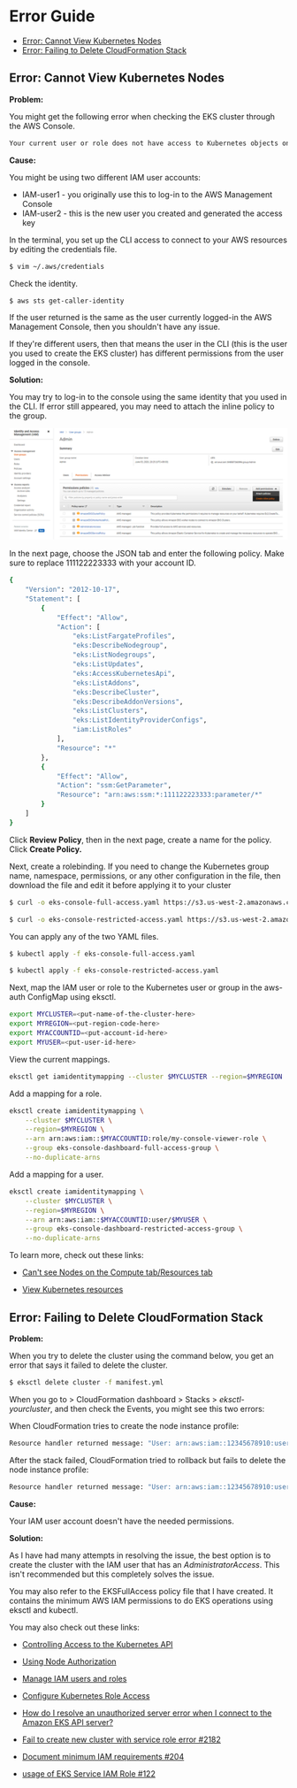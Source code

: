 
# Error Guide 


- [Error: Cannot View Kubernetes Nodes](#error-cannot-view-kubernetes-nodes)
- [Error: Failing to Delete CloudFormation Stack](#error-failing-to-delete-cloudformation-stack)


## Error: Cannot View Kubernetes Nodes 

**Problem:**

You might get the following error when checking the EKS cluster through the AWS Console.

```bash
Your current user or role does not have access to Kubernetes objects on this EKS cluster 
```

**Cause:**

You might be using two different IAM user accounts:

- IAM-user1 - you originally use this to log-in to the AWS Management Console 
- IAM-user2 - this is the new user you created and generated the access key 

In the terminal, you set up the CLI access to connect to your AWS resources by editing
the credentials file. 

```bash
$ vim ~/.aws/credentials 
```

Check the identity.

```bash
$ aws sts get-caller-identity  
```

If the user returned is the same as the user currently logged-in the AWS Management Console, then you shouldn't have any issue.

If they're different users, then that means the user in the CLI (this is the user you used to create the EKS cluster) has different permissions from the user logged in the console.

**Solution:**

You may try to log-in to the console using the same identity that you used in the CLI.
If error still appeared, you may need to attach the inline policy to the group.

![](../../Images/labxx-attachinlinepolicytogroupjson.png)  

In the next page, choose the JSON tab and enter the following policy. Make sure to replace 111122223333 with your account ID.

```bash
{
    "Version": "2012-10-17",
    "Statement": [
        {
            "Effect": "Allow",
            "Action": [
                "eks:ListFargateProfiles",
                "eks:DescribeNodegroup",
                "eks:ListNodegroups",
                "eks:ListUpdates",
                "eks:AccessKubernetesApi",
                "eks:ListAddons",
                "eks:DescribeCluster",
                "eks:DescribeAddonVersions",
                "eks:ListClusters",
                "eks:ListIdentityProviderConfigs",
                "iam:ListRoles"
            ],
            "Resource": "*"
        },
        {
            "Effect": "Allow",
            "Action": "ssm:GetParameter",
            "Resource": "arn:aws:ssm:*:111122223333:parameter/*"
        }
    ]
}   
```

Click **Review Policy**, then in the next page, create a name for the policy. Click **Create Policy.** 

Next, create a rolebinding. If you need to change the Kubernetes group name, namespace, permissions, or any other configuration in the file, then download the file and edit it before applying it to your cluster

```bash
$ curl -o eks-console-full-access.yaml https://s3.us-west-2.amazonaws.com/amazon-eks/docs/eks-console-full-access.yaml
```
```bash
$ curl -o eks-console-restricted-access.yaml https://s3.us-west-2.amazonaws.com/amazon-eks/docs/eks-console-restricted-access.yaml 
```

You can apply any of the two YAML files.

```bash
$ kubectl apply -f eks-console-full-access.yaml
```
```bash
$ kubectl apply -f eks-console-restricted-access.yaml
```

Next, map the IAM user or role to the Kubernetes user or group in the aws-auth ConfigMap using eksctl.

```bash
export MYCLUSTER=<put-name-of-the-cluster-here> 
export MYREGION=<put-region-code-here> 
export MYACCOUNTID=<put-account-id-here>
export MYUSER=<put-user-id-here>
```

View the current mappings.

```bash
eksctl get iamidentitymapping --cluster $MYCLUSTER --region=$MYREGION 
```

Add a mapping for a role.

```bash
eksctl create iamidentitymapping \
    --cluster $MYCLUSTER \
    --region=$MYREGION \
    --arn arn:aws:iam::$MYACCOUNTID:role/my-console-viewer-role \
    --group eks-console-dashboard-full-access-group \
    --no-duplicate-arns 
```

Add a mapping for a user.

```bash
eksctl create iamidentitymapping \
    --cluster $MYCLUSTER \
    --region=$MYREGION \
    --arn arn:aws:iam::$MYACCOUNTID:user/$MYUSER \
    --group eks-console-dashboard-restricted-access-group \
    --no-duplicate-arns
```

To learn more, check out these links:

- [Can't see Nodes on the Compute tab/Resources tab](https://docs.aws.amazon.com/eks/latest/userguide/troubleshooting_iam.html#security-iam-troubleshoot-cannot-view-nodes-or-workloads)

- [View Kubernetes resources](https://docs.aws.amazon.com/eks/latest/userguide/view-kubernetes-resources.html#view-kubernetes-resources-permissions)



## Error: Failing to Delete CloudFormation Stack 

**Problem:** 

When you try to delete the cluster using the command below, you get an error that says it failed to delete the cluster.

```bash
$ eksctl delete cluster -f manifest.yml 
```

When you go to > CloudFormation dashboard > Stacks > *eksctl-yourcluster*, and then check the Events, you might see this two errors:

When CloudFormation tries to create the node instance profile: 

```bash
Resource handler returned message: "User: arn:aws:iam::12345678910:user/k8s-admin is not authorized to perform: iam:RemoveRoleFromInstanceProfile on resource: instance profile eksctl-eksops-nodegroup-mynodegroup-NodeInstanceProfile-qNlJ2ojEWOdP because no identity-based policy allows the iam:RemoveRoleFromInstanceProfile action (Service: Iam, Status Code: 403, Request ID: b90e26ea-97ff-453b-8e4d-8353c39a3a9b, Extended Request ID: null)" (RequestToken: 139ad70a-2b04-9797-697d-85530cb2496b, HandlerErrorCode: GeneralServiceException) 
```

After the stack failed, CloudFormation tried to rollback but fails to delete the node instance profile:

```bash
Resource handler returned message: "User: arn:aws:iam::12345678910:user/k8s-admin is not authorized to perform: iam:CreateInstanceProfile on resource: arn:aws:iam::12345678910:instance-profile/eksctl-eksops-nodegroup-mynodegroup-NodeInstanceProfile-qNlJ2ojEWOdP because no identity-based policy allows the iam:CreateInstanceProfile action (Service: Iam, Status Code: 403, Request ID: 8f3b2448-5ff3-40b9-80c8-12aeb56eb692, Extended Request ID: null)" (RequestToken: 0b93aa73-eb81-1650-0f47-56a3a476f5b3, HandlerErrorCode: GeneralServiceException)
```

**Cause:**

Your IAM user account doesn't have the needed permissions.

**Solution:** 

As I have had many attempts in resolving the issue, the best option is to create the cluster with the IAM user that has an *AdministratorAccess*. This isn't recommended but this completely solves the issue.

You may also refer to the EKSFullAccess policy file that I have created. It contains the minimum AWS IAM permissions to do EKS operations using eksctl and kubectl.

You may also check out these links:

- [Controlling Access to the Kubernetes API](https://kubernetes.io/docs/concepts/security/controlling-access/)

- [Using Node Authorization](https://kubernetes.io/docs/reference/access-authn-authz/node/)

- [Manage IAM users and roles](https://eksctl.io/usage/iam-identity-mappings/)

- [Configure Kubernetes Role Access](https://www.eksworkshop.com/beginner/091_iam-groups/configure-aws-auth/)

- [How do I resolve an unauthorized server error when I connect to the Amazon EKS API server?](https://aws.amazon.com/premiumsupport/knowledge-center/eks-api-server-unauthorized-error/)

- [Fail to create new cluster with service role error #2182](https://github.com/weaveworks/eksctl/issues/2182)

- [Document minimum IAM requirements #204](https://github.com/weaveworks/eksctl/issues/204)

- [usage of EKS Service IAM Role #122](https://github.com/weaveworks/eksctl/issues/122)


